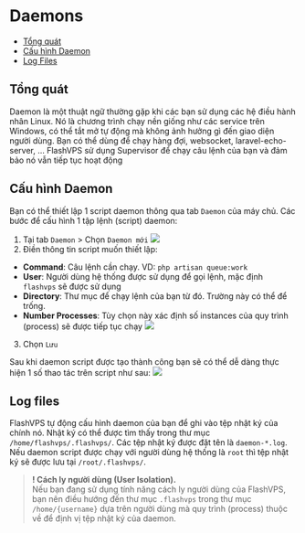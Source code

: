 # Daemons

<!-- TOC -->

- [Tổng quát](#tổng-quát)
- [Cấu hình Daemon](#cấu-hình-daemon)
- [Log Files](#log-files)

<!-- /TOC -->

<a id="markdown-tổng-quát" name="tổng-quát"></a>

## Tổng quát 

Daemon là một thuật ngữ thường gặp khi các bạn sử dụng các hệ điều hành nhân Linux. Nó là chương trình chạy nền giống như các service trên Windows, có thể tắt mở tự động mà không ảnh hưởng gì đến giao diện người dùng. Bạn có thể dùng để chạy hàng đợi, websocket, laravel-echo-server, ...
FlashVPS sử dụng Supervisor để chạy câu lệnh của bạn và đảm bảo nó vẫn tiếp tục hoạt động

<a id="markdown-cấu-hình-daemon" name="cấu-hình-daemon"></a>

## Cấu hình Daemon

Bạn có thể thiết lập 1 script daemon thông qua tab `Daemon` của máy chủ. Các bước để cấu hình 1 tập lệnh (script) daemon:

1. Tại tab `Daemon` > Chọn `Daemon mới`
![](/vendor/docs/images/daemon-tab.png)
2. Điền thông tin script muốn thiết lập:
- **Command**: Câu lệnh cần chạy. VD: `php artisan queue:work`
- **User**: Người dùng hệ thống được sử dụng để gọi lệnh, mặc định `flashvps` sẽ được sử dụng
- **Directory**: Thư mục để chạy lệnh của bạn từ đó. Trường này có thể để trống.
- **Number Processes**: Tùy chọn này xác định số instances của quy trình (process) sẽ được tiếp tục chạy
![](/vendor/docs/images/create-daemon.png)
3. Chọn `Lưu`

Sau khi daemon script được tạo thành công bạn sẽ có thể dễ dàng thực hiện 1 số thao tác trên script như sau:
![](/vendor/docs/images/daemon-actions.png)

<a id="markdown-log-files" name="log-files"></a>

## Log files
FlashVPS tự động cấu hình daemon của bạn để ghi vào tệp nhật ký của chính nó. Nhật ký có thể được tìm thấy trong thư mục `/home/flashvps/.flashvps/`. Các tệp nhật ký được đặt tên là `daemon-*.log`. Nếu daemon script được chạy với người dùng hệ thống là `root` thì tệp nhật ký sẽ được lưu tại `/root/.flashvps/`.

> **! Cách ly người dùng (User Isolation).**  
> Nếu bạn đang sử dụng tính năng cách ly người dùng của FlashVPS, bạn nên điều hướng đến thư mục `.flashvps` trong thư mục `/home/{username}` dựa trên người dùng mà quy trình (process) thuộc về để định vị tệp nhật ký của daemon.

